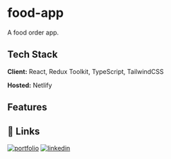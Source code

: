 # food-app

A food order app.

## Tech Stack

**Client:** React, Redux Toolkit, TypeScript, TailwindCSS

**Hosted:** Netlify

## Features

## 🔗 Links

[![portfolio](https://img.shields.io/badge/my_portfolio-000?style=for-the-badge&logo=ko-fi&logoColor=white)](https://pushpendra-sharma.netlify.app/)
[![linkedin](https://img.shields.io/badge/linkedin-0A66C2?style=for-the-badge&logo=linkedin&logoColor=white)](https://www.linkedin.com/in/ietl-pushpendra-sharma/)
